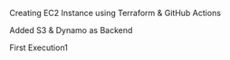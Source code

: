 Creating EC2 Instance using Terraform & GitHub Actions

Added S3 & Dynamo as Backend

First Execution1
